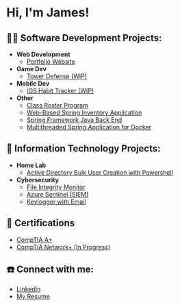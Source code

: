 <h1>Hi, I'm James!</h1>

<h2> 👨‍💻 Software Development Projects:</h2>

- <b>Web Development</b>
  - [Portfolio Website](https://github.com/jsmccaffrey/Personal-Website)
- <b>Game Dev</b>
  - [Tower Defense (WIP)](https://github.com/jsmccaffrey)
- <b>Mobile Dev</b>
  - [iOS Habit Tracker (WIP)](https://github.com/jsmccaffrey)
- <b>Other</b>
  - [Class Roster Program](https://github.com/jsmccaffrey/Class-Roster)
  - [Web-Based Spring Inventory Application](https://github.com/jsmccaffrey/Inventory-Application)
  - [Spring Framework Java Back End](https://github.com/jsmccaffrey/Spring-Backend)
  - [Multithreaded Spring Application for Docker](https://github.com/jsmccaffrey/Multithreaded-App-for-Docker)


<h2> 💾 Information Technology Projects:</h2>

- <b>Home Lab</b>
  - [Active Directory Bulk User Creation with Powershell](https://github.com/jsmccaffrey/Active-Directory)
- <b>Cybersecurity</b>
  - [File Integrity Monitor](https://github.com/jsmccaffrey/File-Integrity-Monitor)
  - [Azure Sentinel (SIEM)](https://github.com/jsmccaffrey/Azure-Sentinel)
  - [Keylogger with Email](https://github.com/jsmccaffrey/Keylogger-With-Email)

<h2> 📃 Certifications</h2>

- [CompTIA A+](https://www.comptia.org/certifications/a)
- [CompTIA Network+ (In Progress)](https://www.comptia.org/certifications/network)

<h2> ☎️ Connect with me:</h2>

- [LinkedIn](https://www.linkedin.com/in/jsmccaffrey/)  
- [My Resume](https://www.linkedin.com/in/jsmccaffrey/Resume)


<!--
**jsmccaffrey/jsmccaffrey** is a ✨ _special_ ✨ repository because its `README.md` (this file) appears on your GitHub profile.

Here are some ideas to get you started:

- 🔭 I’m currently working on ...
- 🌱 I’m currently learning ...
- 👯 I’m looking to collaborate on ...
- 🤔 I’m looking for help with ...
- 💬 Ask me about ...
- 📫 How to reach me: ...
- 😄 Pronouns: ...
- ⚡ Fun fact: ...
-->
